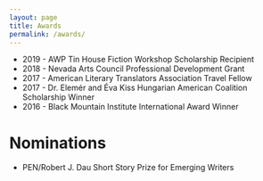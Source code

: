 ```yaml
---
layout: page
title: Awards
permalink: /awards/
---
```


- 2019 - AWP Tin House Fiction Workshop Scholarship Recipient
- 2018 - Nevada Arts Council Professional Development Grant
- 2017 - American Literary Translators Association Travel Fellow
- 2017 - Dr. Elemér and Éva Kiss Hungarian American Coalition Scholarship Winner
- 2016 - Black Mountain Institute International Award Winner

# Nominations

- PEN/Robert J. Dau Short Story Prize for Emerging Writers